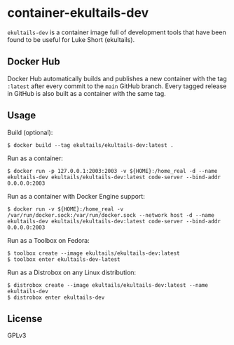 # container-ekultails-dev

`ekultails-dev` is a container image full of development tools that have been found to be useful for Luke Short (ekultails).

## Docker Hub

Docker Hub automatically builds and publishes a new container with the tag `:latest` after every commit to the `main` GitHub branch. Every tagged release in GitHub is also built as a container with the same tag.

## Usage

Build (optional):

```
$ docker build --tag ekultails/ekultails-dev:latest .
```

Run as a container:

```
$ docker run -p 127.0.0.1:2003:2003 -v ${HOME}:/home_real -d --name ekultails-dev ekultails/ekultails-dev:latest code-server --bind-addr 0.0.0.0:2003
```

Run as a container with Docker Engine support:

```
$ docker run -v ${HOME}:/home_real -v /var/run/docker.sock:/var/run/docker.sock --network host -d --name ekultails-dev ekultails/ekultails-dev:latest code-server --bind-addr 0.0.0.0:2003
```

Run as a Toolbox on Fedora:

```
$ toolbox create --image ekultails/ekultails-dev:latest
$ toolbox enter ekultails-dev-latest
```

Run as a Distrobox on any Linux distribution:

```
$ distrobox create --image ekultails/ekultails-dev:latest --name ekultails-dev
$ distrobox enter ekultails-dev
```

## License

GPLv3
